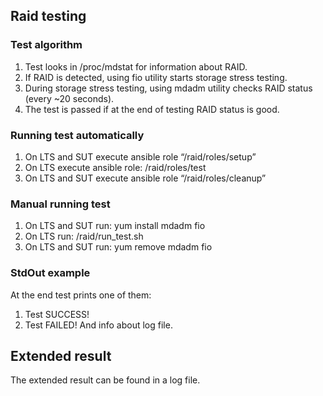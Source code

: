 ## Raid testing
### Test algorithm
1. Test looks in /proc/mdstat for information about RAID.
2. If RAID is detected, using fio utility starts storage stress testing.
3. During storage stress testing, using mdadm utility checks RAID status (every ~20 seconds).
4. The test is passed if at the end of testing RAID status is good.
### Running test automatically
1. On LTS and SUT execute ansible role “/raid/roles/setup”
2. On LTS execute ansible role: /raid/roles/test
3. On LTS and SUT execute ansible role “/raid/roles/cleanup”
### Manual running test
1. On LTS and SUT run: yum install mdadm fio
2. On LTS run: /raid/run_test.sh
3. On LTS and SUT run: yum remove mdadm fio
### StdOut example
At the end test prints one of them:
1. Test SUCCESS!
2. Test FAILED!
And info about log file.

## Extended result
The extended result can be found in a log file.